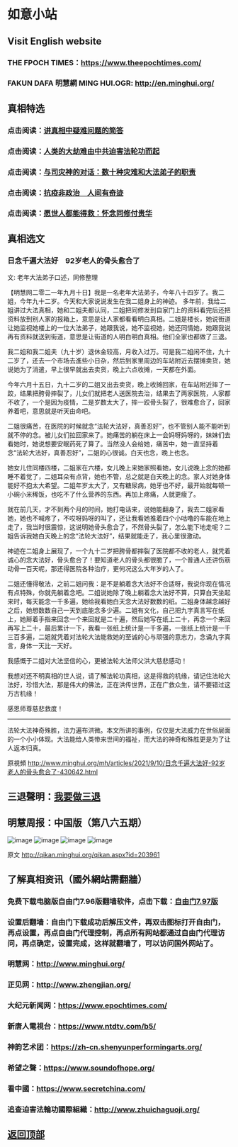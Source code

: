 # 如意小站

## Visit English website

### THE FPOCH TIMES：https://www.theepochtimes.com/

### FAKUN DAFA 明慧網 MING HUI.OGR: http://en.minghui.org/

## 真相特选

### 点击阅读：[讲真相中疑难问题的简答](https://github.com/pinhe91/jcxw3/tree/main)

### 点击阅读：[人类的大劫难由中共迫害法轮功而起](https://github.com/pinhe91/jcxw4/tree/main) 

### 点击阅读：[与司灾神的对话：数十种灾难和大法弟子的职责](https://github.com/pinhe91/jcxw1/tree/main) 

### 点击阅读：[抗疫非政治　人间有奇迹](https://github.com/pinhe91/jcxw2/tree/main) 

### 点击阅读：[愿世人都能得救：怀念同修付贵华](https://github.com/pinhe91/jcxw5/tree/main)

## 真相选文

### 日念千遍大法好　92岁老人的骨头愈合了

文: 老年大法弟子口述，同修整理 

【明慧网二零二一年九月十日】我是一名老年大法弟子，今年八十四岁了。我二姐，今年九十二岁。今天和大家说说发生在我二姐身上的神迹。
多年前，我给二姐讲过大法真相，她和二姐夫都认同，二姐把同修发到自家门上的资料看完后还把资料放到别人家的报箱上，意思是让人家都看看明白真相。二姐是楼长，她说街道让她监视她楼上的一位大法弟子，她跟我说，她不监视她，她还同情她，她跟我说再有资料就送到街道，意思是让街道的人明白明白真相。他们全家也都做了三退。

我二姐和我二姐夫（九十岁）退休金较高，月收入过万。可是我二姐闲不住，九十二岁了，还去一个市场去進些小日杂，然后到家里周边的车站附近去摆摊卖货，她说她为了消遣，早上很早就出去卖货，晚上六点收摊，一天都在外面。

今年六月十五日，九十二岁的二姐又出去卖货，晚上收摊回家，在车站附近摔了一跤，结果把胯骨摔裂了，儿女们就把老人送医院去治，结果去了两家医院，人家都不收了，一个是因为疫情，二是岁数太大了，摔一跤骨头裂了，很难愈合了，回家养着吧，意思就是听天由命吧。

二姐很痛苦，在医院的时候就念“法轮大法好，真善忍好”，也不管别人能不能听到就不停的念。被儿女们拉回家来了。她痛苦的躺在床上一会妈呀妈呀的，妹妹们去看她时，她说想要安眠药死了算了。当然没人会给她，痛苦中，她一直坚持着念“法轮大法好，真善忍好”，二姐的心很诚。白天也念，晚上也念。

她女儿住同楼四楼，二姐家在六楼，女儿晚上来她家照看她，女儿说晚上念的她都睡不着觉了，二姐耳朵有点背，她也不管，总之就是白天晚上的念。家人对她身体能好不抱太大希望。二姐年岁太大了，又有糖尿病，她牙也不好，最开始就每顿一小碗小米稀饭，也吃不了什么营养的东西。再加上疼痛，人就更瘦了。

就在前几天，才不到两个月的时间，她打电话来，说她能翻身了，我去二姐家看她，她也不喊疼了，不哎呀妈呀的叫了，还让我看她推着四个小咕噜的车能在地上走了，我当时很震惊，这说明她骨头愈合了，不然骨头裂了，怎么能下地走呢？二姐告诉我她白天晚上的念“法轮大法好”，结果就能走了，我心里很激动。

神迹在二姐身上展现了，一个九十二岁把胯骨都摔裂了医院都不收的老人，就凭着诚心的念大法好，骨头愈合了！要知道老人的骨头都很脆了，一个普通人还讲伤筋动骨一百天呢，那还得医院各种治疗，更何况这么大年岁的人了。

二姐还懂得敬法，之前二姐问我：是不是躺着念大法好不合适呀，我说你现在情况有点特殊，你就先躺着念吧。二姐说她除了晚上躺着念大法好不算，只算白天坐起来时，每天能念一千多遍，她给我看她白天念大法好数数的纸。二姐身体越念越好之后，她想数数自己一天到底能念多少遍。二姐有文化，自己把九字真言写在纸上，她掰着手指来回念一个来回就是二十遍，然后她写在纸上二十，再念一个来回再写上二十，最后累计一下，我看一张纸上统计是一千多遍，一张纸上统计是一千三百多遍，二姐就凭着对法轮大法能救她的至诚的心与顽强的意志力，念诵九字真言，身体一天比一天好。

我感慨于二姐对大法坚信的心，更被法轮大法师父洪大慈悲感动！

我想对还不明真相的世人说，请了解法轮功真相，这是得救的机缘，请记住法轮大法好，珍惜大法，那是伟大的佛法，正在洪传世界，正在广救众生，请不要错过这万古机缘！

感恩师尊慈悲救度！

* * * * * * *
法轮大法神奇殊胜，法力遍布洪微。本文所讲的事例，仅仅是大法威力在世俗层面的一个小小体现。大法能给人类带来世间的福祉，而大法的神奇和殊胜更是为了让人返本归真。

原視頻 http://www.minghui.org/mh/articles/2021/9/10/日念千遍大法好-92岁老人的骨头愈合了-430642.html

## 三退聲明：[我要做三退](http://tuidang.ddns.net/)

## 明慧周报：中国版（第八六五期）

![image](https://user-images.githubusercontent.com/79625284/131982729-3e5c23e0-af45-48d8-ae7c-07590e58c65f.png)
![image](https://user-images.githubusercontent.com/79625284/131982791-5f9c46bd-6f1e-41ef-a5c8-df0def8b466e.png)
![image](https://user-images.githubusercontent.com/79625284/131982840-a35a2afe-d29e-4f95-bf1c-72f4a4340828.png)
![image](https://user-images.githubusercontent.com/79625284/131982903-62d38b91-2b97-43b5-9c7f-88f81722150d.png)

原文 http://qikan.minghui.org/qikan.aspx?id=203961

## 了解真相资讯（國外網站需翻牆）

### 免费下载电脑版自由门7.96版翻墙软件，点击下载：[自由门7.97版](https://github.com/pinhe91/tuiguang/files/6839679/fg797r.zip)

### 设置后翻墙：自由门下载成功后解压文件，再双击图标打开自由门，再点设置，再点自由门代理控制，再点所有网站都通过自由门代理访问，再点确定，设置完成，这样就翻墙了，可以访问国外网站了。

### 明慧网：http://www.minghui.org/

### 正见网：http://www.zhengjian.org/

### 大纪元新闻网：https://www.epochtimes.com/

### 新唐人電視台：https://www.ntdtv.com/b5/

### 神韵艺术团：https://zh-cn.shenyunperformingarts.org/

### 希望之聲：https://www.soundofhope.org/

### 看中國：https://www.secretchina.com/

### 追查迫害法輪功國際組織：http://www.zhuichaguoji.org/

## [返回顶部](https://git.io/Js3EY)
